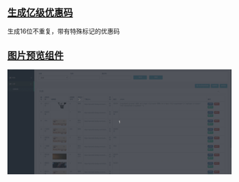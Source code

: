 ## [生成亿级优惠码](https://github.com/zhouzhaoxin/scripts/blob/master/src/promotional_code.py)
生成16位不重复，带有特殊标记的优惠码

## [图片预览组件](https://github.com/zhouzhaoxin/scripts/blob/master/src/promotional_code.py)
![](assets/gif/image-view.gif)

